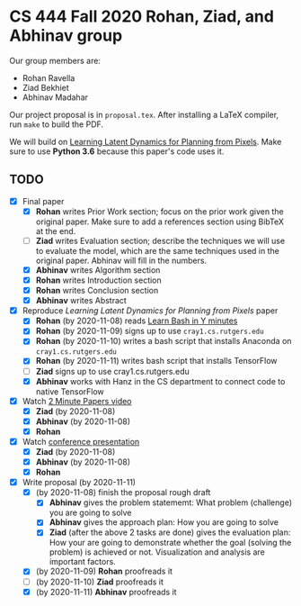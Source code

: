 # CS 444 Fall 2020 Rohan, Ziad, and Abhinav group

Our group members are:

- Rohan Ravella
- Ziad Bekhiet
- Abhinav Madahar

Our project proposal is in `proposal.tex`.
After installing a LaTeX compiler, run `make` to build the PDF.

We will build on [Learning Latent Dynamics for Planning from Pixels](https://planetrl.github.io/).
Make sure to use **Python 3.6** because this paper's code uses it.

## TODO

- [x] Final paper
    - [x] **Rohan**    writes Prior Work section; focus on the prior work given the original paper. Make sure to add a references section using BibTeX at the end.
    - [ ] **Ziad**     writes Evaluation section; describe the techniques we will use to evaluate the model, which are the same techniques used in the original paper. Abhinav will fill in the numbers.
    - [x] **Abhinav**  writes Algorithm section
    - [x] **Rohan**  writes Introduction section
    - [x] **Rohan**  writes Conclusion section
    - [x] **Abhinav**  writes Abstract 

- [x] Reproduce *Learning Latent Dynamics for Planning from Pixels* paper
    - [x] **Rohan** (by 2020-11-08) reads [Learn Bash in Y minutes](https://learnxinyminutes.com/docs/bash/)
    - [x] **Rohan** (by 2020-11-09) signs up to use `cray1.cs.rutgers.edu`
    - [x] **Rohan** (by 2020-11-10) writes a bash script that installs Anaconda on `cray1.cs.rutgers.edu` 
    - [x] **Rohan** (by 2020-11-11) writes bash script that installs TensorFlow
    - [ ] **Ziad**                  signs up to use cray1.cs.rutgers.edu
    - [x] **Abhinav**               works with Hanz in the CS department to connect code to native TensorFlow

- [x] Watch [2 Minute Papers video](https://www.youtube.com/watch?v=C7Dmu0GtrSw)
    - [x] **Ziad** (by 2020-11-08)
    - [x] **Abhinav** (by 2020-11-08)
    - [x] **Rohan**

- [x] Watch [conference presentation](https://www.youtube.com/watch?v=novKgDBa_2Y)
    - [x] **Ziad** (by 2020-11-08)
    - [x] **Abhinav** (by 2020-11-08)
    - [x] **Rohan**

- [x] Write proposal (by 2020-11-11)
    - [x] (by 2020-11-08) finish the proposal rough draft
        - [x] **Abhinav** gives the problem statememt: What problem (challenge) you are going to solve
        - [x] **Abhinav** gives the approach plan: How you are going to solve
        - [x] **Ziad** (after the above 2 tasks are done) gives the evaluation plan: How your are going to demonstrate whether the goal (solving the problem) is achieved or not. Visualization and analysis are important factors.
    - [x] (by 2020-11-09) **Rohan** proofreads it
    - [ ] (by 2020-11-10) **Ziad** proofreads it
    - [x] (by 2020-11-11) **Abhinav** proofreads it

